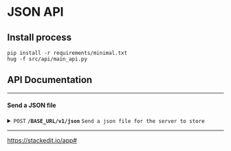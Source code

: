 
#  JSON API

  

##  Install process

  

    pip install -r requirements/minimal.txt
    hug -f src/api/main_api.py

## API Documentation
------------------------------------------------------------------------------------------

#### Send a JSON file

<details>
 <summary><code>POST</code> <code><b>/BASE_URL/v1/json</b></code> <code>Send a json file for the server to store</code></summary>

##### Body expected
`Content type='application/json'`
> | Key      |  type     | data type               | value description                                                           |
> |-----------|-----------|-------------------------|-----------------------------------------------------------------------|
> | ID      |  required | Number   | it'll be the number that identifies the file in the server  |
> | File     |  required | JSON   | The file to save  |

##### Responses

> | http code     | content-type                      | response                                                            |
> |---------------|-----------------------------------|---------------------------------------------------------------------|
> | `201`         | `application/json;charset=UTF-8`        | `{"message": "JSON received", "id": ?}`                                |
> | `400`         | `application/json;charset=utf-8`                | `{"errors": {"where": "Brief explanation"}}`                            |
> | `409`         | `application/json;charset=utf-8`         | `{"errors": {'body':  'A file with this ID already exists'}`|

##### Example cURL

> ```javascript
>  curl -XPOST -H "Content-type: application/json" -d '{ "id": 1, "file": {}}' 'http://HOST:PORT/BASE_URL/v1/json'
> ```
</details>

------------------------------------------------------------------------------------------
https://stackedit.io/app#
